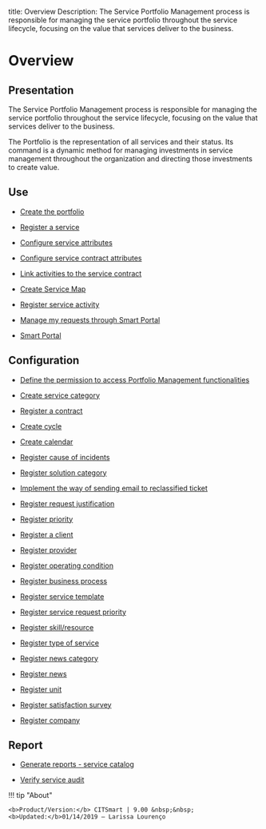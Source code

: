 title: Overview 
Description: The Service Portfolio Management process is responsible for managing the service portfolio throughout the service lifecycle, focusing on the value that services deliver to the business.
# Overview

Presentation
----------------

The Service Portfolio Management process is responsible for managing the service
portfolio throughout the service lifecycle, focusing on the value that services
deliver to the business.

The Portfolio is the representation of all services and their status. Its
command is a dynamic method for managing investments in service management
throughout the organization and directing those investments to create value.

Use
-------

- [Create the portfolio](/en-us/citsmart-platform-9/processes/portfolio-and-catalog/use/create-the-portfolio.html)

- [Register a service](/en-us/citsmart-platform-9/processes/portfolio-and-catalog/use/register-a-service.html)

- [Configure service attributes](/en-us/citsmart-platform-9/processes/portfolio-and-catalog/use/configure-services-attributes.html)

- [Configure service contract attributes](/en-us/citsmart-platform-9/processes/portfolio-and-catalog/use/service-contract-attributes.html)

- [Link activities to the service contract](/en-us/citsmart-platform-9/processes/portfolio-and-catalog/use/link-activity-to-service-contract.html)

- [Create Service Map](/en-us/citsmart-platform-9/processes/portfolio-and-catalog/use/create-service-map.html)

- [Register service activity](/en-us/citsmart-platform-9/processes/portfolio-and-catalog/use/register-service-activity.html)

- [Manage my requests through Smart Portal](/en-us/citsmart-platform-9/processes/portfolio-and-catalog/use/request-through-Smart-Portal.html)

- [Smart Portal](/en-us/citsmart-platform-9/processes/portfolio-and-catalog/use/smart-portal.html)

Configuration
-----------------

- [Define the permission to access Portfolio Management functionalities](/en-us/citsmart-platform-9/processes/portfolio-and-catalog/configuration/access-portfolio-management.html)

- [Create service category](/en-us/citsmart-platform-9/processes/portfolio-and-catalog/configuration/create-service-category.html)

- [Register a contract](/en-us/citsmart-platform-9/processes/portfolio-and-catalog/configuration/register-contract.html)

- [Create cycle](/en-us/citsmart-platform-9/platform-administration/time/create-cycle.html)

- [Create calendar](/en-us/citsmart-platform-9/platform-administration/time/create-calendar.html)

- [Register cause of incidents](/en-us/citsmart-platform-9/processes/portfolio-and-catalog/configuration/register-cause-incidents.html)

- [Register solution category](/en-us/citsmart-platform-9/processes/portfolio-and-catalog/configuration/register-solution-category.html)

- [Implement the way of sending email to reclassified ticket](/en-us/citsmart-platform-9/processes/portfolio-and-catalog/configuration/send-email-reclassified-ticket.html)

- [Register request justification](/en-us/citsmart-platform-9/processes/portfolio-and-catalog/configuration/register-request-justification.html)

- [Register priority](/en-us/citsmart-platform-9/processes/portfolio-and-catalog/configuration/register-priority.html)

- [Register a client](/en-us/citsmart-platform-9/processes/portfolio-and-catalog/configuration/register-client.html)

- [Register provider](/en-us/citsmart-platform-9/processes/portfolio-and-catalog/configuration/register-provider.html)

- [Register operating condition](/en-us/citsmart-platform-9/processes/portfolio-and-catalog/configuration/register-operating-condition.html)

- [Register business process](/en-us/citsmart-platform-9/processes/portfolio-and-catalog/configuration/register-business-process.html)

- [Register service template](/en-us/citsmart-platform-9/processes/portfolio-and-catalog/configuration/register-service-template.html)

- [Register service request priority](/en-us/citsmart-platform-9/processes/portfolio-and-catalog/configuration/register-service-request-priority.html)

- [Register skill/resource](/en-us/citsmart-platform-9/processes/portfolio-and-catalog/configuration/register-skill-resource.html)

- [Register type of service](/en-us/citsmart-platform-9/processes/portfolio-and-catalog/configuration/register-type-of-service.html)

- [Register news category](/en-us/citsmart-platform-9/processes/portfolio-and-catalog/configuration/register-news-category.html)

- [Register news](/en-us/citsmart-platform-9/processes/portfolio-and-catalog/configuration/register-news.html)

- [Register unit](/en-us/citsmart-platform-9/platform-administration/region-and-language/register-unit.html)

- [Register satisfaction survey](/en-us/citsmart-platform-9/processes/portfolio-and-catalog/configuration/register-satisfaction-survey.html)

- [Register company](/en-us/citsmart-platform-9/processes/portfolio-and-catalog/configuration/register-company.html)

Report
----------

- [Generate reports - service catalog](/en-us/citsmart-platform-9/processes/portfolio-and-catalog/use/reports-service-catalog.html)

- [Verify service audit](/en-us/citsmart-platform-9/processes/portfolio-and-catalog/use/service-audit.html)

!!! tip "About"

    <b>Product/Version:</b> CITSmart | 9.00 &nbsp;&nbsp;
    <b>Updated:</b>01/14/2019 – Larissa Lourenço
